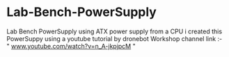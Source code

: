 # Lab-Bench-PowerSupply
Lab Bench PowerSupply using ATX power supply from a CPU
i created this PowerSuppy using a youtube tutorial by dronebot Workshop channel
link :- " www.youtube.com/watch?v=n_A-jkpjpcM "

